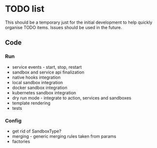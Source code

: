 # TODO list

This should be a temporary just for the initial development to help quickly organise TODO items. Issues should be used
in the future.

## Code

### Run
- service events - start, stop, restart
- sandbox and service api finalization
- native hooks integration
- local sandbox integration
- docker sandbox integration
- kubernetes sandbox integration
- dry run mode - integrate to action, services and sandboxes
- template rendering
- tests

### Config
- get rid of SandboxType?
- merging - generic merging rules taken from params
- factories